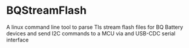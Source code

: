 # BQStreamFlash
A linux command line tool to parse TIs stream flash files for BQ Battery devices and send I2C commands to a MCU via and USB-CDC serial interface
